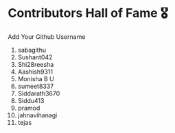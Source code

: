 # Contributors Hall of Fame 🎖
Add Your Github Username

1. sabagithu
2. Sushant042
3. Shi28reesha
4. Aashish9311
5. Monisha B U
6. sumeet8337
6. Siddarath3670
7. Siddu413
8. pramod
9. jahnavihanagi
10. tejas







